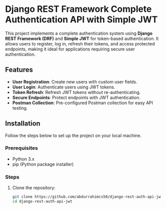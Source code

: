# Django REST Framework Complete Authentication API with Simple JWT

This project implements a complete authentication system using **Django REST Framework (DRF)** and **Simple JWT** for token-based authentication. It allows users to register, log in, refresh their tokens, and access protected endpoints, making it ideal for applications requiring secure user authentication.

## Features

- **User Registration**: Create new users with custom user fields.
- **User Login**: Authenticate users using JWT tokens.
- **Token Refresh**: Refresh JWT tokens without re-authenticating.
- **Secure Endpoints**: Protect endpoints with JWT authentication.
- **Postman Collection**: Pre-configured Postman collection for easy API testing.

## Installation

Follow the steps below to set up the project on your local machine.

### Prerequisites

- Python 3.x
- pip (Python package installer)

### Steps

1. Clone the repository:

   ```bash
   git clone https://github.com/abdurrahimcs50/django-rest-auth-api-jwt.git
   cd django-rest-auth-api-jwt



